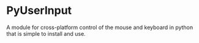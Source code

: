PyUserInput
===========

A module for cross-platform control of the mouse and keyboard in python that is simple to install and use.